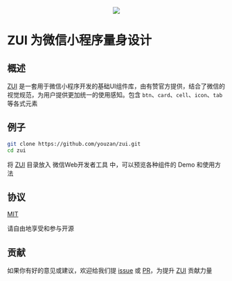 <p align="center">
    <img src="https://img.yzcdn.cn/public_files/2017/02/04/9e4855b03abf71dc4a8c6a34c2d5bc78.png">
</p>


ZUI 为微信小程序量身设计
====

## 概述
[ZUI] 是一套用于微信小程序开发的基础UI组件库，由有赞官方提供，结合了微信的视觉规范，为用户提供更加统一的使用感知。包含 `btn`、`card`、`cell`、`icon`、`tab` 等各式元素

## 例子
``` bash
git clone https://github.com/youzan/zui.git
cd zui
```

将 [ZUI] 目录放入 微信Web开发者工具 中，可以预览各种组件的 Demo 和使用方法

## 协议
[MIT]

请自由地享受和参与开源

## 贡献

如果你有好的意见或建议，欢迎给我们提 [issue] 或 [PR]，为提升 [ZUI] 贡献力量

[issue]: https://github.com/youzan/zui/issues/new
[PR]: https://github.com/youzan/zui/compare
[ZUI]: https://github.com/youzan/zui
[MIT]: http://opensource.org/licenses/MIT
